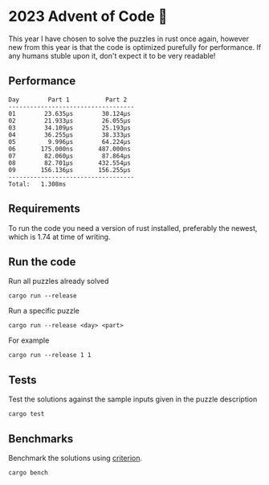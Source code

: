 # 2023 Advent of Code 🦀

This year I have chosen to solve the puzzles in rust once again, however new from this year is that the code is optimized purefully for performance.
If any humans stuble upon it, don't expect it to be very readable!

## Performance
```
Day        Part 1          Part 2
-----------------------------------
01        23.635μs        30.124μs
02        21.933μs        26.055μs
03        34.109μs        25.193μs
04        36.255μs        38.333μs
05         9.996μs        64.224μs
06       175.000ns       487.000ns
07        82.060μs        87.864μs
08        82.701μs       432.554μs
09       156.136μs       156.255μs
-----------------------------------
Total:   1.308ms
```

## Requirements

To run the code you need a version of rust installed, preferably the newest, which is 1.74 at time of writing.

## Run the code

Run all puzzles already solved
```shell
cargo run --release
```

Run a specific puzzle
```shell
cargo run --release <day> <part>
```

For example
```shell
cargo run --release 1 1
```

## Tests
Test the solutions against the sample inputs given in the puzzle description
```shell
cargo test 
```

## Benchmarks

Benchmark the solutions using [criterion](https://github.com/bheisler/criterion.rs).
```shell
cargo bench
```